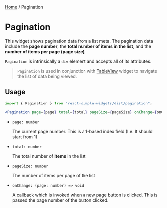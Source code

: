 [Home](../../../README.md) / Pagination

# Pagination

This widget shows pagination data from a list meta. The pagination data include the **page number**, the **total number of items in the list**, and the **number of items per page (page size)**.

`Pagination` is intrinsically a `div` element and accepts all of its attributes.

> `Pagination` is used in conjunction with [TableView](../table-view/table-view-usage.md) widget to navigate the list of data being viewed.

## Usage

```jsx
import { Pagination } from "react-simple-widgets/dist/pagination";

<Pagination page={page} total={total} pageSize={pageSize} onChange={onChange} />;
```

- `page: number`

  The current page number. This is a 1-based index field (I.e. It should start from 1)

- `total: number`

  The total number of **items** in the list

- `pageSize: number`

  The number of items per page of the list

- `onChange: (page: number) => void`

  A callback which is invoked when a new page button is clicked. This is passed the page number of the button clicked.
